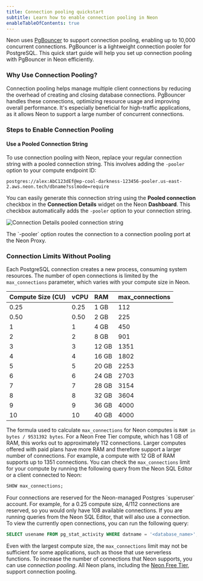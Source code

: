 ```yaml
---
title: Connection pooling quickstart
subtitle: Learn how to enable connection pooling in Neon
enableTableOfContents: true
---
```


Neon uses [PgBouncer](https://www.pgbouncer.org/) to support connection pooling, enabling up to 10,000 concurrent connections. PgBouncer is a lightweight connection pooler for PostgreSQL. This quick start guide will help you set up connection pooling with PgBouncer in Neon efficiently.

### Why Use Connection Pooling?

Connection pooling helps manage multiple client connections by reducing the overhead of creating and closing database connections. PgBouncer handles these connections, optimizing resource usage and improving overall performance. It's especially beneficial for high-traffic applications, as it allows Neon to support a large number of concurrent connections.

### Steps to Enable Connection Pooling

#### Use a Pooled Connection String

To use connection pooling with Neon, replace your regular connection string with a pooled connection string. This involves adding the `-pooler` option to your compute endpoint ID:

```text shouldWrap
postgres://alex:AbC123dEf@ep-cool-darkness-123456-pooler.us-east-2.aws.neon.tech/dbname?sslmode=require
```

You can easily generate this connection string using the **Pooled connection** checkbox in the **Connection Details** widget on the Neon **Dashboard**. This checkbox automatically adds the `-pooler` option to your connection string.

![Connection Details pooled connection string](/docs/connect/connection_details_pooled.png)

<Admonition type="info">
The `-pooler` option routes the connection to a connection pooling port at the Neon Proxy.
</Admonition>

### Connection Limits Without Pooling

Each PostgreSQL connection creates a new process, consuming system resources. The number of open connections is limited by the `max_connections` parameter, which varies with your compute size in Neon.

| Compute Size (CU) | vCPU | RAM   | max_connections |
| :---------------- | :--- | :---- | :-------------- |
| 0.25              | 0.25 | 1 GB  | 112             |
| 0.50              | 0.50 | 2 GB  | 225             |
| 1                 | 1    | 4 GB  | 450             |
| 2                 | 2    | 8 GB  | 901             |
| 3                 | 3    | 12 GB | 1351            |
| 4                 | 4    | 16 GB | 1802            |
| 5                 | 5    | 20 GB | 2253            |
| 6                 | 6    | 24 GB | 2703            |
| 7                 | 7    | 28 GB | 3154            |
| 8                 | 8    | 32 GB | 3604            |
| 9                 | 9    | 36 GB | 4000            |
| 10                | 10   | 40 GB | 4000            |

The formula used to calculate `max_connections` for Neon computes is `RAM in bytes / 9531392 bytes`. For a Neon Free Tier compute, which has 1 GB of RAM, this works out to approximately 112 connections. Larger computes offered with paid plans have more RAM and therefore support a larger number of connections. For example, a compute with 12 GB of RAM supports up to 1351 connections. You can check the `max_connections` limit for your compute by running the following query from the Neon SQL Editor or a client connected to Neon:

```sql
SHOW max_connections;
```

<Admonition type="note">
Four connections are reserved for the Neon-managed Postgres `superuser` account. For example, for a 0.25 compute size, 4/112 connections are reserved, so you would only have 108 available connections. If you are running queries from the Neon SQL Editor, that will also use a connection. To view the currently open connections, you can run the following query:

```sql
SELECT usename FROM pg_stat_activity WHERE datname = '<database_name>';
```

</Admonition>

Even with the largest compute size, the `max_connections` limit may not be sufficient for some applications, such as those that use serverless functions. To increase the number of connections that Neon supports, you can use _connection pooling_. All Neon plans, including the [Neon Free Tier](/docs/introduction/plans#free-tier), support connection pooling.
